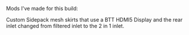 Mods I've made for this build:

Custom Sidepack mesh skirts that use a BTT HDMI5 Display and the rear inlet changed from filtered inlet to the 2 in 1 inlet.
